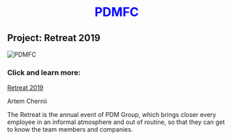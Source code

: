 <h1 style="text-align: center; color: blue"><strong>PDMFC</strong></h1>
<h2>Project: Retreat 2019</h2>
<p><img src="https://media.licdn.com/dms/image/C560BAQHXBghD7Nx-4w/company-logo_200_200/0?e=2159024400&v=beta&t=A6K8_zmA_10tZwaQMNgehsP1XuUp7Bzi9hWbaUExSEg" alt="PDMFC"></p>
<h3>Click and learn more:</h3>
<p><a href="http://project4version2.rochaesilva.com/" target="_blank">Retreat 2019</a></p>
<p>
	Artem Chernii
</p>
<p>
	The Retreat is the annual event of PDM Group, which brings closer every employee in an informal atmosphere and out of routine, so that they can get to know the team members and companies.
</p>
